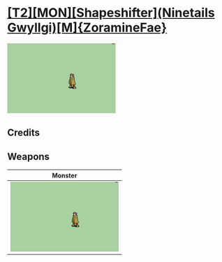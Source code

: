 # [\[T2\]\[MON\]\[Shapeshifter\]\(Ninetails Gwyllgi\)\[M\]{ZoramineFae}](../%5BT2%5D%5BMON%5D%5BShapeshifter%5D(Ninetails%20Gwyllgi)%5BM%5D%7BZoramineFae%7D)

<img src="./8.%20Monster/Monster_000.png" alt="[T2][MON][Shapeshifter](Ninetails Gwyllgi)[M]{ZoramineFae} standing" />

## Credits



## Weapons


|Monster |
|  :---: |
| <img alt="Monster animation" src="./8.%20Monster/Monster.gif" /> |

